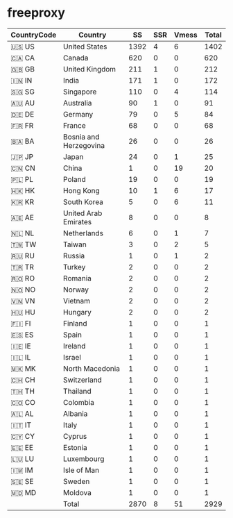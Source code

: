 # freeproxy

|CountryCode|Country|SS|SSR|Vmess|Total|
|  ----  | ----  |  ----  | ----  |  ----  | ----  |
|🇺🇸 US|United States|1392|4|6|1402|
|🇨🇦 CA|Canada|620|0|0|620|
|🇬🇧 GB|United Kingdom|211|1|0|212|
|🇮🇳 IN|India|171|1|0|172|
|🇸🇬 SG|Singapore|110|0|4|114|
|🇦🇺 AU|Australia|90|1|0|91|
|🇩🇪 DE|Germany|79|0|5|84|
|🇫🇷 FR|France|68|0|0|68|
|🇧🇦 BA|Bosnia and Herzegovina|26|0|0|26|
|🇯🇵 JP|Japan|24|0|1|25|
|🇨🇳 CN|China|1|0|19|20|
|🇵🇱 PL|Poland|19|0|0|19|
|🇭🇰 HK|Hong Kong|10|1|6|17|
|🇰🇷 KR|South Korea|5|0|6|11|
|🇦🇪 AE|United Arab Emirates|8|0|0|8|
|🇳🇱 NL|Netherlands|6|0|1|7|
|🇹🇼 TW|Taiwan|3|0|2|5|
|🇷🇺 RU|Russia|1|0|1|2|
|🇹🇷 TR|Turkey|2|0|0|2|
|🇷🇴 RO|Romania|2|0|0|2|
|🇳🇴 NO|Norway|2|0|0|2|
|🇻🇳 VN|Vietnam|2|0|0|2|
|🇭🇺 HU|Hungary|2|0|0|2|
|🇫🇮 FI|Finland|1|0|0|1|
|🇪🇸 ES|Spain|1|0|0|1|
|🇮🇪 IE|Ireland|1|0|0|1|
|🇮🇱 IL|Israel|1|0|0|1|
|🇲🇰 MK|North Macedonia|1|0|0|1|
|🇨🇭 CH|Switzerland|1|0|0|1|
|🇹🇭 TH|Thailand|1|0|0|1|
|🇨🇴 CO|Colombia|1|0|0|1|
|🇦🇱 AL|Albania|1|0|0|1|
|🇮🇹 IT|Italy|1|0|0|1|
|🇨🇾 CY|Cyprus|1|0|0|1|
|🇪🇪 EE|Estonia|1|0|0|1|
|🇱🇺 LU|Luxembourg|1|0|0|1|
|🇮🇲 IM|Isle of Man|1|0|0|1|
|🇸🇪 SE|Sweden|1|0|0|1|
|🇲🇩 MD|Moldova|1|0|0|1|
||Total|2870|8|51|2929|
